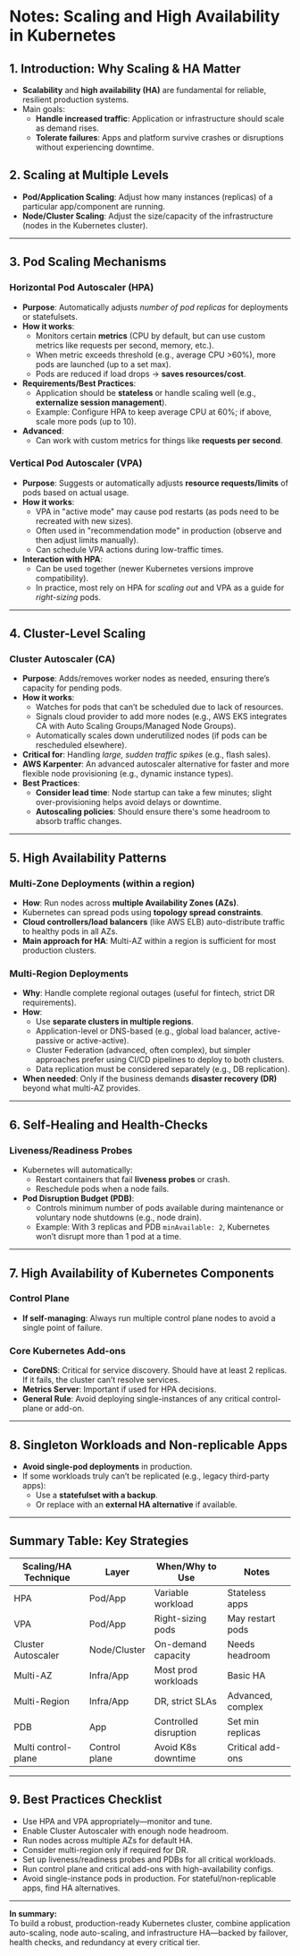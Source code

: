 # Notes: Scaling and High Availability in Kubernetes

## 1. Introduction: Why Scaling & HA Matter
- **Scalability** and **high availability (HA)** are fundamental for reliable, resilient production systems.
- Main goals:
  - **Handle increased traffic**: Application or infrastructure should scale as demand rises.
  - **Tolerate failures**: Apps and platform survive crashes or disruptions without experiencing downtime.

## 2. Scaling at Multiple Levels
- **Pod/Application Scaling**: Adjust how many instances (replicas) of a particular app/component are running.
- **Node/Cluster Scaling**: Adjust the size/capacity of the infrastructure (nodes in the Kubernetes cluster).

***

## 3. Pod Scaling Mechanisms

### Horizontal Pod Autoscaler (HPA)
- **Purpose**: Automatically adjusts *number of pod replicas* for deployments or statefulsets.
- **How it works**:
  - Monitors certain **metrics** (CPU by default, but can use custom metrics like requests per second, memory, etc.).
  - When metric exceeds threshold (e.g., average CPU >60%), more pods are launched (up to a set max).
  - Pods are reduced if load drops → **saves resources/cost**.
- **Requirements/Best Practices**:
  - Application should be **stateless** or handle scaling well (e.g., **externalize session management**).
  - Example: Configure HPA to keep average CPU at 60%; if above, scale more pods (up to 10).
- **Advanced**:
  - Can work with custom metrics for things like **requests per second**.

### Vertical Pod Autoscaler (VPA)
- **Purpose**: Suggests or automatically adjusts **resource requests/limits** of pods based on actual usage.
- **How it works**:
  - VPA in "active mode" may cause pod restarts (as pods need to be recreated with new sizes).
  - Often used in "recommendation mode" in production (observe and then adjust limits manually).
  - Can schedule VPA actions during low-traffic times.
- **Interaction with HPA**:
  - Can be used together (newer Kubernetes versions improve compatibility).
  - In practice, most rely on HPA for *scaling out* and VPA as a guide for *right-sizing* pods.

***

## 4. Cluster-Level Scaling

### Cluster Autoscaler (CA)
- **Purpose**: Adds/removes worker nodes as needed, ensuring there’s capacity for pending pods.
- **How it works**:
  - Watches for pods that can’t be scheduled due to lack of resources.
  - Signals cloud provider to add more nodes (e.g., AWS EKS integrates CA with Auto Scaling Groups/Managed Node Groups).
  - Automatically scales down underutilized nodes (if pods can be rescheduled elsewhere).
- **Critical for**: Handling *large, sudden traffic spikes* (e.g., flash sales).
- **AWS Karpenter**: An advanced autoscaler alternative for faster and more flexible node provisioning (e.g., dynamic instance types).
- **Best Practices**:
  - **Consider lead time**: Node startup can take a few minutes; slight over-provisioning helps avoid delays or downtime.
  - **Autoscaling policies**: Should ensure there's some headroom to absorb traffic changes.

***

## 5. High Availability Patterns

### Multi-Zone Deployments (within a region)
- **How**: Run nodes across **multiple Availability Zones (AZs)**.
- Kubernetes can spread pods using **topology spread constraints**.
- **Cloud controllers/load balancers** (like AWS ELB) auto-distribute traffic to healthy pods in all AZs.
- **Main approach for HA**: Multi-AZ within a region is sufficient for most production clusters.

### Multi-Region Deployments
- **Why**: Handle complete regional outages (useful for fintech, strict DR requirements).
- **How**:
  - Use **separate clusters in multiple regions**.
  - Application-level or DNS-based (e.g., global load balancer, active-passive or active-active).
  - Cluster Federation (advanced, often complex), but simpler approaches prefer using CI/CD pipelines to deploy to both clusters.
  - Data replication must be considered separately (e.g., DB replication).
- **When needed**: Only if the business demands **disaster recovery (DR)** beyond what multi-AZ provides.

***

## 6. Self-Healing and Health-Checks

### Liveness/Readiness Probes
- Kubernetes will automatically:
  - Restart containers that fail **liveness probes** or crash.
  - Reschedule pods when a node fails.
- **Pod Disruption Budget (PDB)**:
  - Controls minimum number of pods available during maintenance or voluntary node shutdowns (e.g., node drain).
  - Example: With 3 replicas and PDB `minAvailable: 2`, Kubernetes won’t disrupt more than 1 pod at a time.

***

## 7. High Availability of Kubernetes Components

### Control Plane
- **If self-managing**: Always run multiple control plane nodes to avoid a single point of failure.

### Core Kubernetes Add-ons
- **CoreDNS**: Critical for service discovery. Should have at least 2 replicas. If it fails, the cluster can’t resolve services.
- **Metrics Server**: Important if used for HPA decisions.
- **General Rule**: Avoid deploying single-instances of any critical control-plane or add-on.

***

## 8. Singleton Workloads and Non-replicable Apps
- **Avoid single-pod deployments** in production.
- If some workloads truly can’t be replicated (e.g., legacy third-party apps):
  - Use a **statefulset with a backup**.
  - Or replace with an **external HA alternative** if available.

***

## Summary Table: Key Strategies

| Scaling/HA Technique   | Layer         | When/Why to Use      | Notes            |
|-----------------------|---------------|----------------------|------------------|
| HPA                   | Pod/App       | Variable workload    | Stateless apps   |
| VPA                   | Pod/App       | Right-sizing pods    | May restart pods |
| Cluster Autoscaler    | Node/Cluster  | On-demand capacity   | Needs headroom   |
| Multi-AZ              | Infra/App     | Most prod workloads  | Basic HA         |
| Multi-Region          | Infra/App     | DR, strict SLAs      | Advanced, complex|
| PDB                   | App           | Controlled disruption| Set min replicas |
| Multi control-plane   | Control plane | Avoid K8s downtime   | Critical add-ons |

***

## 9. Best Practices Checklist

- Use HPA and VPA appropriately—monitor and tune.
- Enable Cluster Autoscaler with enough node headroom.
- Run nodes across multiple AZs for default HA.
- Consider multi-region only if required for DR.
- Set up liveness/readiness probes and PDBs for all critical workloads.
- Run control plane and critical add-ons with high-availability configs.
- Avoid single-instance pods in production. For stateful/non-replicable apps, find HA alternatives.

***

**In summary:**  
To build a robust, production-ready Kubernetes cluster, combine application auto-scaling, node auto-scaling, and infrastructure HA—backed by failover, health checks, and redundancy at every critical tier.
